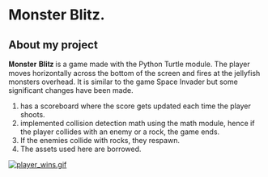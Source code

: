 # Monster Blitz.




## About my project
<p>𝐌𝐨𝐧𝐬𝐭𝐞𝐫 𝐁𝐥𝐢𝐭𝐳 is a game made with the Python Turtle module. The player moves horizontally across the bottom of the screen and fires at the jellyfish monsters overhead. It is similar to the game Space Invader but some significant changes have been made.</p>
<ol>
    <li>has a scoreboard where the score gets updated each time the player shoots.</li>
    <li>implemented collision detection math using the math module, hence if the player collides with an enemy or a rock, the game ends.</li>
    <li> If the enemies collide with rocks, they respawn.</li>
    <li>The assets used here are borrowed.</li>
</ol>


[![player_wins.gif](https://s10.gifyu.com/images/player_wins.gif)](https://gifyu.com/image/S2awS)